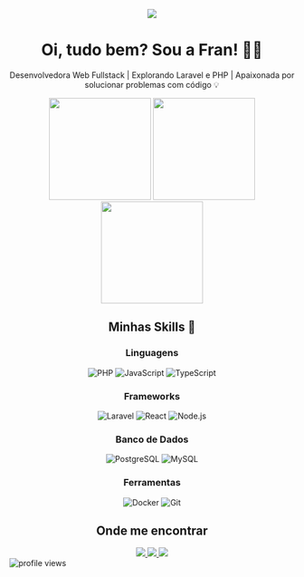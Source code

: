 <p align="center">
  <img src="https://readme-typing-svg.herokuapp.com?color=667FE3&size=24&center=true&vCenter=true&width=600&lines=Olá,+sou+a+Fran!+👋;Desenvolvedora+Web+Fullstack!;Apaixonada+por+Tecnologia+e+Inovação!" />
</p>

<h1 align="center">Oi, tudo bem? Sou a Fran! 👩‍💻</h1>

<p align="center">Desenvolvedora Web Fullstack | Explorando Laravel e PHP | Apaixonada por solucionar problemas com código 💡</p>

<div align="center">
  <img height="180em" src="https://github-readme-stats.vercel.app/api?username=ribeirofrv&show_icons=true&theme=tokyonight&include_all_commits=true&count_private=true" />
  <img height="180em" src="https://github-readme-streak-stats.herokuapp.com/?user=ribeirofrv&theme=tokyonight" />
  <img height="180em" src="https://github-readme-stats.vercel.app/api/top-langs/?username=ribeirofrv&hide=handlebars&layout=compact&langs_count=8&theme=tokyonight" />
</div>

<h2 align="center">Minhas Skills 🚀</h2>

<div align="center">
  <h3>Linguagens</h3>

  ![PHP](https://img.shields.io/badge/-PHP-777BB4?logo=php&logoColor=white&style=flat-square)
  ![JavaScript](https://img.shields.io/badge/-JavaScript-F7DF1E?logo=javascript&logoColor=black&style=flat-square)
  ![TypeScript](https://img.shields.io/badge/-TypeScript-3178C6?logo=typescript&logoColor=white&style=flat-square)

  <h3>Frameworks</h3>

  ![Laravel](https://img.shields.io/badge/-Laravel-FF2D20?logo=laravel&logoColor=white&style=flat-square)
  ![React](https://img.shields.io/badge/-React-61DAFB?logo=react&logoColor=black&style=flat-square)
  ![Node.js](https://img.shields.io/badge/-Node.js-43853D?logo=node.js&logoColor=white&style=flat-square)

  <h3>Banco de Dados</h3>
  
  ![PostgreSQL](https://img.shields.io/badge/-PostgreSQL-336791?logo=postgresql&logoColor=white&style=flat-square)
  ![MySQL](https://img.shields.io/badge/-MySQL-005C84?logo=mysql&logoColor=white&style=flat-square)
  
  <h3>Ferramentas</h3>

  ![Docker](https://img.shields.io/badge/-Docker-2496ED?logo=docker&logoColor=white&style=flat-square)
  ![Git](https://img.shields.io/badge/-Git-F05032?logo=git&logoColor=white&style=flat-square)
</div>

<h2 align="center">Onde me encontrar</h2>

<div align="center">
  <a
  href = "mailto: ribeirofrv@gmail.com">
    <img
    src="https://img.shields.io/badge/-Gmail-%23EA4335?style=for-the-badge&logo=gmail&logoColor=white" target="_blank">
  </a>
  <a
    href="https://www.linkedin.com/in/ribeirofrv/" target="_blank">
    <img
      src="https://img.shields.io/badge/-LinkedIn-%230077B5?style=for-the-badge&logo=linkedin&logoColor=white" target="_blank">
  </a>
  <a
    href="https://t.me/franxxby" target="_blank">
    <img
      src="https://img.shields.io/badge/Telegram-blue?style=for-the-badge&logo=telegram&logoColor=white" target="_blank">
  </a>  
</div>

<span align="left">
  <img src="https://komarev.com/ghpvc/?username=ribeirofrv&label=visitors&color=0e75b6&style=flat" alt="profile views" />
</span>
